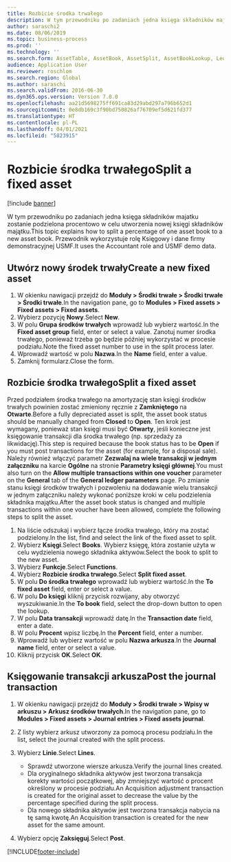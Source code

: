 ```yaml
---
title: Rozbicie środka trwałego
description: W tym przewodniku po zadaniach jedna księga składników majatku zostanie podzielona procentowo w celu utworzenia nowej księgi składników majątku.
author: saraschi2
ms.date: 08/06/2019
ms.topic: business-process
ms.prod: ''
ms.technology: ''
ms.search.form: AssetTable, AssetBook, AssetSplit, AssetBookLookup, LedgerJournalTable, LedgerJournalTransAsset
audience: Application User
ms.reviewer: roschlom
ms.search.region: Global
ms.author: saraschi
ms.search.validFrom: 2016-06-30
ms.dyn365.ops.version: Version 7.0.0
ms.openlocfilehash: aa21d5698275ff691ca83d29abd297a796b652d1
ms.sourcegitcommit: 0e8db169c3f90bd750826af76709ef5d621fd377
ms.translationtype: HT
ms.contentlocale: pl-PL
ms.lasthandoff: 04/01/2021
ms.locfileid: "5823915"
---
```

# <a name="split-a-fixed-asset"></a><span data-ttu-id="029fa-103">Rozbicie środka trwałego</span><span class="sxs-lookup"><span data-stu-id="029fa-103">Split a fixed asset</span></span>

[!include [banner](../../includes/banner.md)]

<span data-ttu-id="029fa-104">W tym przewodniku po zadaniach jedna księga składników majatku zostanie podzielona procentowo w celu utworzenia nowej księgi składników majątku.</span><span class="sxs-lookup"><span data-stu-id="029fa-104">This topic explains how to split a percentage of one asset book to a new asset book.</span></span> <span data-ttu-id="029fa-105">Przewodnik wykorzystuje rolę Księgowy i dane firmy demonstracyjnej USMF.</span><span class="sxs-lookup"><span data-stu-id="029fa-105">It uses the Accountant role and USMF demo data.</span></span>

## <a name="create-a-new-fixed-asset"></a><span data-ttu-id="029fa-106">Utwórz nowy środek trwały</span><span class="sxs-lookup"><span data-stu-id="029fa-106">Create a new fixed asset</span></span>

1. <span data-ttu-id="029fa-107">W okienku nawigacji przejdź do **Moduły \> Środki trwałe \> Środki trwałe \> Środki trwałe**.</span><span class="sxs-lookup"><span data-stu-id="029fa-107">In the navigation pane, go to **Modules \> Fixed assets \> Fixed assets \> Fixed assets**.</span></span>
2. <span data-ttu-id="029fa-108">Wybierz pozycję **Nowy**.</span><span class="sxs-lookup"><span data-stu-id="029fa-108">Select **New**.</span></span>
3. <span data-ttu-id="029fa-109">W polu **Grupa środków trwałych** wprowadź lub wybierz wartość.</span><span class="sxs-lookup"><span data-stu-id="029fa-109">In the **Fixed asset group** field, enter or select a value.</span></span> <span data-ttu-id="029fa-110">Zanotuj numer środka trwałego, ponieważ trzeba go będzie później wykorzystać w procesie podziału.</span><span class="sxs-lookup"><span data-stu-id="029fa-110">Note the fixed asset number to use in the split process later.</span></span>
4. <span data-ttu-id="029fa-111">Wprowadź wartość w polu **Nazwa**.</span><span class="sxs-lookup"><span data-stu-id="029fa-111">In the **Name** field, enter a value.</span></span>
5. <span data-ttu-id="029fa-112">Zamknij formularz.</span><span class="sxs-lookup"><span data-stu-id="029fa-112">Close the form.</span></span>

## <a name="split-a-fixed-asset"></a><span data-ttu-id="029fa-113">Rozbicie środka trwałego</span><span class="sxs-lookup"><span data-stu-id="029fa-113">Split a fixed asset</span></span>

<span data-ttu-id="029fa-114">Przed podziałem środka trwałego na amortyzację stan księgi środków trwałych powinien zostać zmieniony ręcznie z **Zamkniętego** na **Otwarte**.</span><span class="sxs-lookup"><span data-stu-id="029fa-114">Before a fully depreciated asset is split, the asset book status should be manually changed from **Closed** to **Open**.</span></span> <span data-ttu-id="029fa-115">Ten krok jest wymagany, ponieważ stan księgi musi być **Otwarty**, jeśli konieczne jest księgowanie transakcji dla środka trwałego (np. sprzedaży za likwidację).</span><span class="sxs-lookup"><span data-stu-id="029fa-115">This step is required because the book status has to be **Open** if you must post transactions for the asset (for example, for a disposal sale).</span></span> <span data-ttu-id="029fa-116">Należy również włączyć parametr **Zezwalaj na wiele transakcji w jednym załączniku** na karcie **Ogólne** na stronie **Parametry księgi głównej**.</span><span class="sxs-lookup"><span data-stu-id="029fa-116">You must also turn on the **Allow multiple transactions within one voucher** parameter on the **General** tab of the **General ledger parameters** page.</span></span> <span data-ttu-id="029fa-117">Po zmianie stanu księgi środków trwałych i pozwoleniu na dodawanie wielu transakcji w jednym załączniku należy wykonać poniższe kroki w celu podzielenia składnika majątku.</span><span class="sxs-lookup"><span data-stu-id="029fa-117">After the asset book status is changed and multiple transactions within one voucher have been allowed, complete the following steps to split the asset.</span></span>

1. <span data-ttu-id="029fa-118">Na liście odszukaj i wybierz łącze środka trwałego, który ma zostać podzielony.</span><span class="sxs-lookup"><span data-stu-id="029fa-118">In the list, find and select the link of the fixed asset to split.</span></span>
2. <span data-ttu-id="029fa-119">Wybierz **Księgi**.</span><span class="sxs-lookup"><span data-stu-id="029fa-119">Select **Books**.</span></span> <span data-ttu-id="029fa-120">Wybierz księgę, która zostanie użyta w celu wydzielenia nowego składnika aktywów.</span><span class="sxs-lookup"><span data-stu-id="029fa-120">Select the book to split to the new asset.</span></span>
3. <span data-ttu-id="029fa-121">Wybierz **Funkcje**.</span><span class="sxs-lookup"><span data-stu-id="029fa-121">Select **Functions**.</span></span>
4. <span data-ttu-id="029fa-122">Wybierz **Rozbicie środka trwałego**.</span><span class="sxs-lookup"><span data-stu-id="029fa-122">Select **Split fixed asset**.</span></span>
5. <span data-ttu-id="029fa-123">W polu **Do środka trwałego** wprowadź lub wybierz wartość.</span><span class="sxs-lookup"><span data-stu-id="029fa-123">In the **To fixed asset** field, enter or select a value.</span></span>
6. <span data-ttu-id="029fa-124">W polu **Do księgi** kliknij przycisk rozwijany, aby otworzyć wyszukiwanie.</span><span class="sxs-lookup"><span data-stu-id="029fa-124">In the **To book** field, select the drop-down button to open the lookup.</span></span>
7. <span data-ttu-id="029fa-125">W polu **Data transakcji** wprowadź datę.</span><span class="sxs-lookup"><span data-stu-id="029fa-125">In the **Transaction date** field, enter a date.</span></span>
8. <span data-ttu-id="029fa-126">W polu **Procent** wpisz liczbę.</span><span class="sxs-lookup"><span data-stu-id="029fa-126">In the **Percent** field, enter a number.</span></span>
9. <span data-ttu-id="029fa-127">Wprowadź lub wybierz wartość w polu **Nazwa arkusza**.</span><span class="sxs-lookup"><span data-stu-id="029fa-127">In the **Journal name** field, enter or select a value.</span></span>
10. <span data-ttu-id="029fa-128">Kliknij przycisk **OK**.</span><span class="sxs-lookup"><span data-stu-id="029fa-128">Select **OK**.</span></span>

## <a name="post-the-journal-transaction"></a><span data-ttu-id="029fa-129">Księgowanie transakcji arkusza</span><span class="sxs-lookup"><span data-stu-id="029fa-129">Post the journal transaction</span></span>

1. <span data-ttu-id="029fa-130">W okienku nawigacji przejdź do **Moduły \> Środki trwałe \> Wpisy w arkuszu \> Arkusz środków trwałych**.</span><span class="sxs-lookup"><span data-stu-id="029fa-130">In the navigation pane, go to **Modules \> Fixed assets \> Journal entries \> Fixed assets journal**.</span></span>
2. <span data-ttu-id="029fa-131">Z listy wybierz arkusz utworzony za pomocą procesu podziału.</span><span class="sxs-lookup"><span data-stu-id="029fa-131">In the list, select the journal created with the split process.</span></span>
3. <span data-ttu-id="029fa-132">Wybierz **Linie**.</span><span class="sxs-lookup"><span data-stu-id="029fa-132">Select **Lines**.</span></span>

    - <span data-ttu-id="029fa-133">Sprawdź utworzone wiersze arkusza.</span><span class="sxs-lookup"><span data-stu-id="029fa-133">Verify the journal lines created.</span></span>
    - <span data-ttu-id="029fa-134">Dla oryginalnego składnika aktywów jest tworzona transakcja korekty wartości początkowej, aby zmniejszyć wartość o procent określony w procesie podziału.</span><span class="sxs-lookup"><span data-stu-id="029fa-134">An Acquisition adjustment transaction is created for the original asset to decrease the value by the percentage specified during the split process.</span></span>
    - <span data-ttu-id="029fa-135">Dla nowego składnika aktywów jest tworzona transakcja nabycia na tę samą kwotę.</span><span class="sxs-lookup"><span data-stu-id="029fa-135">An Acquisition transaction is created for the new asset for the same amount.</span></span>

4. <span data-ttu-id="029fa-136">Wybierz opcję **Zaksięguj**.</span><span class="sxs-lookup"><span data-stu-id="029fa-136">Select **Post**.</span></span>


[!INCLUDE[footer-include](../../../includes/footer-banner.md)]